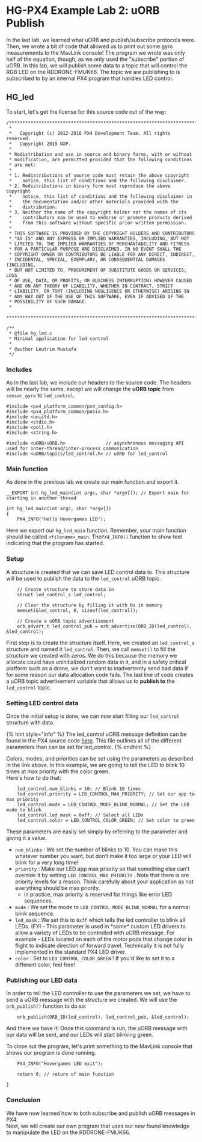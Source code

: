 # HG-PX4 Example Lab 2: uORB Publish

In the last lab, we learned what uORB and publish/subscribe protocols were. Then, we wrote a bit of code that allowed us to print out some gyro measurements to the MavLink console! The program we wrote was only half of the equation, though, as we only used the "subscribe" portion of uORB. In this lab, we will publish some data to a topic that will control the RGB LED on the RDDRONE-FMUK66. The topic we are publishing to is subscribed to by an internal PX4 program that handles LED control.

## HG\_led

To start, let's get the license for this source code out of the way:

```text
/****************************************************************************
 *
 *   Copyright (c) 2012-2016 PX4 Development Team. All rights reserved.
 *   Copyright 2019 NXP.
 *
 * Redistribution and use in source and binary forms, with or without
 * modification, are permitted provided that the following conditions
 * are met:
 *
 * 1. Redistributions of source code must retain the above copyright
 *    notice, this list of conditions and the following disclaimer.
 * 2. Redistributions in binary form must reproduce the above copyright
 *    notice, this list of conditions and the following disclaimer in
 *    the documentation and/or other materials provided with the
 *    distribution.
 * 3. Neither the name of the copyright holder nor the names of its 
 *    contributors may be used to endorse or promote products derived 
 *    from this software without specific prior written permission.
 *
 * THIS SOFTWARE IS PROVIDED BY THE COPYRIGHT HOLDERS AND CONTRIBUTORS
 * "AS IS" AND ANY EXPRESS OR IMPLIED WARRANTIES, INCLUDING, BUT NOT
 * LIMITED TO, THE IMPLIED WARRANTIES OF MERCHANTABILITY AND FITNESS
 * FOR A PARTICULAR PURPOSE ARE DISCLAIMED. IN NO EVENT SHALL THE
 * COPYRIGHT OWNER OR CONTRIBUTORS BE LIABLE FOR ANY DIRECT, INDIRECT,
 * INCIDENTAL, SPECIAL, EXEMPLARY, OR CONSEQUENTIAL DAMAGES (INCLUDING,
 * BUT NOT LIMITED TO, PROCUREMENT OF SUBSTITUTE GOODS OR SERVICES; LOSS
 * OF USE, DATA, OR PROFITS; OR BUSINESS INTERRUPTION) HOWEVER CAUSED
 * AND ON ANY THEORY OF LIABILITY, WHETHER IN CONTRACT, STRICT
 * LIABILITY, OR TORT (INCLUDING NEGLIGENCE OR OTHERWISE) ARISING IN
 * ANY WAY OUT OF THE USE OF THIS SOFTWARE, EVEN IF ADVISED OF THE
 * POSSIBILITY OF SUCH DAMAGE.
 *
 ****************************************************************************/

/**
 * @file hg_led.c
 * Minimal application for led control
 *
 * @author Leutrim Mustafa
 */
```

### Includes

As in the last lab, we include our headers to the source code. The headers will be nearly the same, except we will change the **uORB topic** from `sensor_gyro` to `led_control`.

```text
#include <px4_platform_common/px4_config.h>
#include <px4_platform_common/posix.h>
#include <unistd.h>
#include <stdio.h>
#include <poll.h>
#include <string.h>

#include <uORB/uORB.h>               // asynchronous messaging API used for inter-thread/inter-process communication
#include <uORB/topics/led_control.h> // uORB for led_control
```

### Main function

As done in the previous lab we create our main function and export it. 

```text
__EXPORT int hg_led_main(int argc, char *argv[]); // Export main for starting in another thread

int hg_led_main(int argc, char *argv[])
{
    PX4_INFO("Hello Hovergames LED");
```

Here we export our `hg_led_main` function. Remember, your main function should be called `<filename>_main`. The`PX4_INFO()` function to show text indicating that the program has started. 

### Setup

A structure is created that we can save LED control data to. This structure will be used to publish the data to the `led_control` uORB topic.

```text
    // Create structure to store data in
    struct led_control_s led_control;

    // Clear the structure by filling it with 0s in memory
    memset(&led_control, 0, sizeof(led_control));

    // Create a uORB topic advertisement
    orb_advert_t led_control_pub = orb_advertise(ORB_ID(led_control), &led_control);
```

First step is to create the structure itself. Here, we created an `led_control_s` structure and named it `led_control`. Then, we call `memset()` to fill the structure we created with zeros. We do this because the memory we allocate could have uninitialized random data in it, and in a safety critical platform such as a drone, we don't want to inadvertently send bad data if for some reason our data allocation code fails. The last line of code creates a uORB topic advertisement variable that allows us to **publish to** the `led_control` topic.

### Setting LED control data

Once the initial setup is done, we can now start filling our `led_control` structure with data. 

{% hint style="info" %}
The led\_control uORB message definition can be found in the PX4 source code [here](https://github.com/PX4/Firmware/blob/master/msg/led_control.msg). This file outlines all of the different parameters than can be set for led\_control.
{% endhint %}

Colors, modes, and priorities can be set using the parameters as described in the link above. In this example, we are going to tell the LED to blink 10 times at max priority with the color green.   
Here's how to do that:

```text
    led_control.num_blinks = 10; // Blink 10 times
    led_control.priority = LED_CONTROL_MAX_PRIORITY; // Set our app to max priority
    led_control.mode = LED_CONTROL_MODE_BLINK_NORMAL; // Set the LED mode to blink
    led_control.led_mask = 0xff; // Select all LEDs
    led_control.color = LED_CONTROL_COLOR_GREEN; // Set color to green
```

These parameters are easily set simply by referring to the parameter and giving it a value. 

* `num_blinks` : We set the number of blinks to 10. You can make this whatever number you want, but don't make it too large or your LED will blink for a very long time! 
* `priority` : Make our LED app max priority so that something else can't override it by setting `LED_CONTROL_MAX_PRIORITY` . Note that there is are priority levels for a reason. Think carefully about your application as not everything should be max priority.
  * in practice, max priority is reserved for things like error LED sequences.
* `mode` : We set the mode to `LED_CONTROL_MODE_BLINK_NORMAL` for a normal blink sequence. 
* `led_mask` : We set this to `0xff` which tells the led controller to blink all LEDs. \(FYI - This parameter is used in \*some\* custom LED drivers to allow a variety of LEDs to be controlled with uORB message. For example - LEDs located on each of the motor pods that change color in flight to indicate direction of forward travel. Technically it is not fully implemented in the standard PX4 LED driver.
* `color` : Set to `LED_CONTROL_COLOR_GREEN` ! If you'd like to set it to a different color, feel free!

### Publishing our LED data

In order to tell the LED controller to use the parameters we set, we have to send a uORB message with the structure we created. We will use the `orb_publish()` function to do so:

```text
    orb_publish(ORB_ID(led_control), led_control_pub, &led_control);
```

And there we have it! Once this command is run, the uORB message with our data will be sent, and our LEDs will start blinking green.   
  
To close out the program, let's print something to the MavLink console that shows our program is done running.

```text
    PX4_INFO("Hovergames LED exit");
    
    return 0; // return of main function
    
}
```

### Conclusion

We have now learned how to both subscribe and publish uORB messages in PX4.   
Next, we will create our own program that uses our new found knowledge to manipulate the LED on the RDDRONE-FMUK66. 

